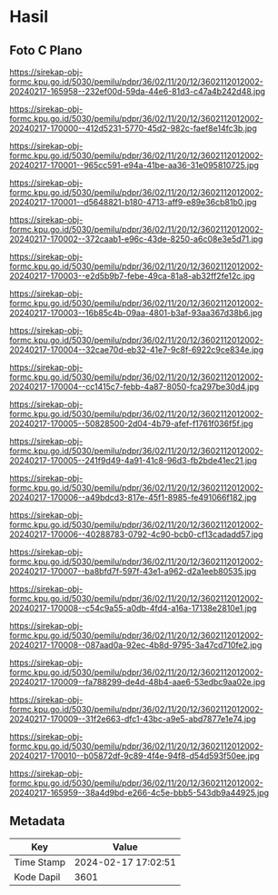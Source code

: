 # Hasil

## Foto C Plano

https://sirekap-obj-formc.kpu.go.id/5030/pemilu/pdpr/36/02/11/20/12/3602112012002-20240217-165958--232ef00d-59da-44e6-81d3-c47a4b242d48.jpg

https://sirekap-obj-formc.kpu.go.id/5030/pemilu/pdpr/36/02/11/20/12/3602112012002-20240217-170000--412d5231-5770-45d2-982c-faef8e14fc3b.jpg

https://sirekap-obj-formc.kpu.go.id/5030/pemilu/pdpr/36/02/11/20/12/3602112012002-20240217-170001--965cc591-e94a-41be-aa36-31e095810725.jpg

https://sirekap-obj-formc.kpu.go.id/5030/pemilu/pdpr/36/02/11/20/12/3602112012002-20240217-170001--d5648821-b180-4713-aff9-e89e36cb81b0.jpg

https://sirekap-obj-formc.kpu.go.id/5030/pemilu/pdpr/36/02/11/20/12/3602112012002-20240217-170002--372caab1-e96c-43de-8250-a6c08e3e5d71.jpg

https://sirekap-obj-formc.kpu.go.id/5030/pemilu/pdpr/36/02/11/20/12/3602112012002-20240217-170003--e2d5b9b7-febe-49ca-81a8-ab32ff2fe12c.jpg

https://sirekap-obj-formc.kpu.go.id/5030/pemilu/pdpr/36/02/11/20/12/3602112012002-20240217-170003--16b85c4b-09aa-4801-b3af-93aa367d38b6.jpg

https://sirekap-obj-formc.kpu.go.id/5030/pemilu/pdpr/36/02/11/20/12/3602112012002-20240217-170004--32cae70d-eb32-41e7-9c8f-6922c9ce834e.jpg

https://sirekap-obj-formc.kpu.go.id/5030/pemilu/pdpr/36/02/11/20/12/3602112012002-20240217-170004--cc1415c7-febb-4a87-8050-fca297be30d4.jpg

https://sirekap-obj-formc.kpu.go.id/5030/pemilu/pdpr/36/02/11/20/12/3602112012002-20240217-170005--50828500-2d04-4b79-afef-f1761f036f5f.jpg

https://sirekap-obj-formc.kpu.go.id/5030/pemilu/pdpr/36/02/11/20/12/3602112012002-20240217-170005--241f9d49-4a91-41c8-96d3-fb2bde41ec21.jpg

https://sirekap-obj-formc.kpu.go.id/5030/pemilu/pdpr/36/02/11/20/12/3602112012002-20240217-170006--a49bdcd3-817e-45f1-8985-fe491066f182.jpg

https://sirekap-obj-formc.kpu.go.id/5030/pemilu/pdpr/36/02/11/20/12/3602112012002-20240217-170006--40288783-0792-4c90-bcb0-cf13cadadd57.jpg

https://sirekap-obj-formc.kpu.go.id/5030/pemilu/pdpr/36/02/11/20/12/3602112012002-20240217-170007--ba8bfd7f-597f-43e1-a962-d2a1eeb80535.jpg

https://sirekap-obj-formc.kpu.go.id/5030/pemilu/pdpr/36/02/11/20/12/3602112012002-20240217-170008--c54c9a55-a0db-4fd4-a16a-17138e2810e1.jpg

https://sirekap-obj-formc.kpu.go.id/5030/pemilu/pdpr/36/02/11/20/12/3602112012002-20240217-170008--087aad0a-92ec-4b8d-9795-3a47cd710fe2.jpg

https://sirekap-obj-formc.kpu.go.id/5030/pemilu/pdpr/36/02/11/20/12/3602112012002-20240217-170009--fa788299-de4d-48b4-aae6-53edbc9aa02e.jpg

https://sirekap-obj-formc.kpu.go.id/5030/pemilu/pdpr/36/02/11/20/12/3602112012002-20240217-170009--31f2e663-dfc1-43bc-a9e5-abd7877e1e74.jpg

https://sirekap-obj-formc.kpu.go.id/5030/pemilu/pdpr/36/02/11/20/12/3602112012002-20240217-170010--b05872df-9c89-4f4e-94f8-d54d593f50ee.jpg

https://sirekap-obj-formc.kpu.go.id/5030/pemilu/pdpr/36/02/11/20/12/3602112012002-20240217-165959--38a4d9bd-e266-4c5e-bbb5-543db9a44925.jpg


## Metadata

| Key        | Value               |
| ---------- | ------------------- |
| Time Stamp | 2024-02-17 17:02:51 |
| Kode Dapil | 3601                |



